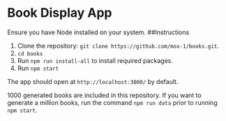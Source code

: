 # Book Display App

Ensure you have Node installed on your system.
##Instructions
1. Clone the repository: `git clone https://github.com/mox-1/books.git`.
2. `cd books`
3. Run `npm run install-all` to install required packages.
4. Run `npm start`

The app should open at `http://localhost:3000/` by default.

1000 generated books are included in this repository. If you want to generate a million books, run the command `npm run data` prior to running `npm start`.
